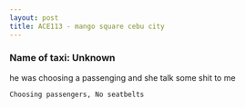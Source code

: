 ```yaml
---
layout: post
title: ACE113 - mango square cebu city
---
```


### Name of taxi: Unknown

he was choosing a passenging and she talk some shit to me

```Choosing passengers, No seatbelts```
